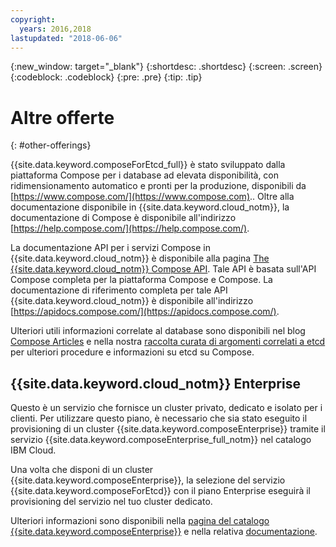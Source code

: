 ```yaml
---
copyright:
  years: 2016,2018
lastupdated: "2018-06-06"
---
```


{:new_window: target="_blank"}
{:shortdesc: .shortdesc}
{:screen: .screen}
{:codeblock: .codeblock}
{:pre: .pre}
{:tip: .tip}

# Altre offerte 
{: #other-offerings}

{{site.data.keyword.composeForEtcd_full}} è stato sviluppato dalla piattaforma Compose per i database ad elevata disponibilità, con ridimensionamento automatico e pronti per la produzione, disponibili da [https://www.compose.com/](https://www.compose.com).. Oltre alla documentazione disponibile in {{site.data.keyword.cloud_notm}}, la documentazione di Compose è disponibile all'indirizzo [https://help.compose.com/](https://help.compose.com/).

La documentazione API per i servizi Compose in {{site.data.keyword.cloud_notm}} è disponibile alla pagina [The {{site.data.keyword.cloud_notm}} Compose API](https://www.compose.com/articles/the-ibm-cloud-compose-api/). Tale API è basata sull'API Compose completa per la piattaforma Compose e Compose. La documentazione di riferimento completa per tale API {{site.data.keyword.cloud_notm}} è disponibile all'indirizzo [https://apidocs.compose.com/](https://apidocs.compose.com/).

Ulteriori utili informazioni correlate al database sono disponibili nel blog [Compose Articles](https://www.compose.com/articles/) e nella nostra [raccolta curata di argomenti correlati a etcd](https://www.compose.com/articles/curated-collection-etcd/) per ulteriori procedure e informazioni su etcd su Compose.

## {{site.data.keyword.cloud_notm}} Enterprise

Questo è un servizio che fornisce un cluster privato, dedicato e isolato per i clienti. Per utilizzare questo piano, è necessario che sia stato eseguito il provisioning di un cluster {{site.data.keyword.composeEnterprise}} tramite il servizio {{site.data.keyword.composeEnterprise_full_notm}} nel catalogo IBM Cloud.

Una volta che disponi di un cluster {{site.data.keyword.composeEnterprise}}, la selezione del servizio {{site.data.keyword.composeForEtcd}} con il piano Enterprise eseguirà il provisioning del servizio nel tuo cluster dedicato. 

Ulteriori informazioni sono disponibili nella [pagina del catalogo {{site.data.keyword.composeEnterprise}}](https://console.{DomainName}/catalog/services/compose-enterprise) e nella relativa [documentazione](https://console.{DomainName}/docs/services/ComposeEnterprise/index.html#about-compose-enterprise).


